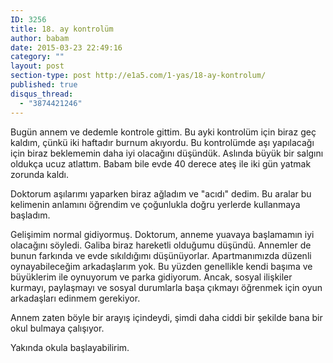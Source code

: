 ```yaml
---
ID: 3256
title: 18. ay kontrolüm
author: babam
date: 2015-03-23 22:49:16
category: ""
layout: post
section-type: post http://e1a5.com/1-yas/18-ay-kontrolum/
published: true
disqus_thread:
  - "3874421246"
---
```

Bugün annem ve dedemle kontrole gittim. Bu ayki kontrolüm için biraz geç kaldım, çünkü iki haftadır burnum akıyordu. Bu kontrolümde aşı yapılacağı için biraz beklememin daha iyi olacağını düşündük. Aslında büyük bir salgını oldukça ucuz atlattım. Babam bile evde 40 derece ateş ile iki gün yatmak zorunda kaldı.

Doktorum aşılarımı yaparken biraz ağladım ve "acıdı" dedim. Bu aralar bu kelimenin anlamını öğrendim ve çoğunlukla doğru yerlerde kullanmaya başladım.

Gelişimim normal gidiyormuş. Doktorum, anneme yuavaya başlamamın iyi olacağını söyledi. Galiba biraz hareketli olduğumu düşündü. Annemler de bunun farkında ve evde sıkıldığımı düşünüyorlar. Apartmanımızda düzenli oynayabileceğim arkadaşlarım yok. Bu yüzden genellikle kendi başıma ve büyüklerim ile oynuyorum ve parka gidiyorum. Ancak, sosyal ilişkiler kurmayı, paylaşmayı ve sosyal durumlarla başa çıkmayı öğrenmek için oyun arkadaşları edinmem gerekiyor.

Annem zaten böyle bir arayış içindeydi, şimdi daha ciddi bir şekilde bana bir okul bulmaya çalışıyor.

Yakında okula başlayabilirim.
